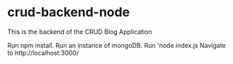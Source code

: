 # crud-backend-node
This is the backend of the CRUD Blog Application

Run npm install. 
Run an instance of mongoDB.
Run 'node index.js
Navigate to http://localhost:3000/
